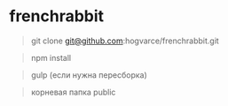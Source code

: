 # frenchrabbit

> git clone git@github.com:hogvarce/frenchrabbit.git

> npm install

> gulp (если нужна пересборка)

> корневая папка public
